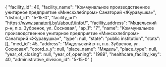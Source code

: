 {
    "facility_id": 40,
    "facility_name": "Коммунальное производственное унитарное предприятие «Минскхлебпром» Санаторий «Журавушка»",
    "district_id": "5-15-0",
    "facility_url": "https:\/\/www.sanatorij.by\/about\/info\/",
    "facility_address": "Мядельский р-н, п.о. Зубренок, ул. Сосновая",
    "ap_1": "7",
    "name": "Коммунальное производственное унитарное предприятие «Минскхлебпром» Санаторий «Журавушка»",
    "type": null,
    "state": "public institution",
    "stats": [],
    "med_id": 45,
    "address": "Мядельский р-н, п.о. Зубренок, ул. Сосновая",
    "coord_x_y": null,
    "place_name": "Мядель",
    "place_type": null,
    "year_of_closing": null,
    "year_of_opening": "1989",
    "healthcare_facility_key": 40,
    "administrative_division_id": "5-15-0"
}